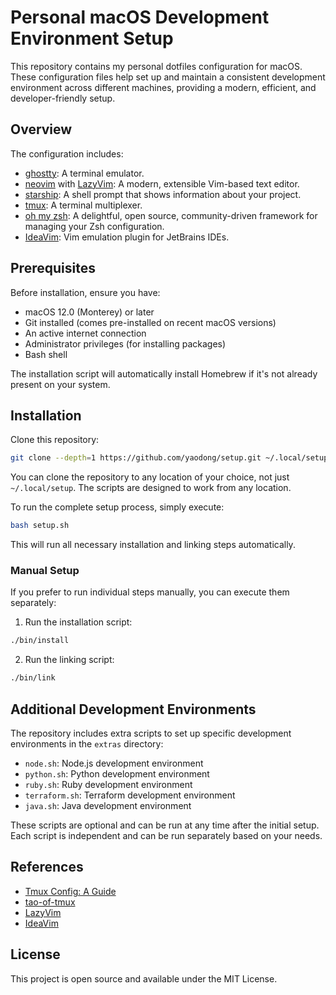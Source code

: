 # Personal macOS Development Environment Setup

This repository contains my personal dotfiles configuration for macOS. These configuration files help set up and maintain a consistent development environment across different machines, providing a modern, efficient, and developer-friendly setup.

## Overview

The configuration includes:
- [ghostty](https://github.com/ghostty/ghostty): A terminal emulator.
- [neovim](https://neovim.io/) with [LazyVim](https://github.com/LazyVim/LazyVim): A modern, extensible Vim-based text editor.
- [starship](https://github.com/starship/starship): A shell prompt that shows information about your project.
- [tmux](https://github.com/tmux/tmux): A terminal multiplexer.
- [oh my zsh](https://ohmyz.sh/): A delightful, open source, community-driven framework for managing your Zsh configuration.
- [IdeaVim](https://github.com/JetBrains/ideavim): Vim emulation plugin for JetBrains IDEs.

## Prerequisites

Before installation, ensure you have:
- macOS 12.0 (Monterey) or later
- Git installed (comes pre-installed on recent macOS versions)
- An active internet connection
- Administrator privileges (for installing packages)
- Bash shell

The installation script will automatically install Homebrew if it's not already present on your system.

## Installation

Clone this repository:

```bash
git clone --depth=1 https://github.com/yaodong/setup.git ~/.local/setup
```

You can clone the repository to any location of your choice, not just `~/.local/setup`. The scripts are designed to work from any location.

To run the complete setup process, simply execute:

```bash
bash setup.sh
```

This will run all necessary installation and linking steps automatically.

### Manual Setup

If you prefer to run individual steps manually, you can execute them separately:

1. Run the installation script:
```bash
./bin/install
```

2. Run the linking script:
```bash
./bin/link
```

## Additional Development Environments

The repository includes extra scripts to set up specific development environments in the `extras` directory:

- `node.sh`: Node.js development environment
- `python.sh`: Python development environment
- `ruby.sh`: Ruby development environment
- `terraform.sh`: Terraform development environment
- `java.sh`: Java development environment

These scripts are optional and can be run at any time after the initial setup. Each script is independent and can be run separately based on your needs.

## References

- [Tmux Config: A Guide](https://builtin.com/articles/tmux-config)
- [tao-of-tmux](https://tao-of-tmux.readthedocs.io/)
- [LazyVim](https://github.com/LazyVim/LazyVim/)
- [IdeaVim](https://github.com/JetBrains/ideavim)

## License

This project is open source and available under the MIT License.
